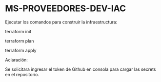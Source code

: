 # MS-PROVEEDORES-DEV-IAC

Ejecutar los comandos para construir la infraestructura:

 terraform init 
 
 terraform plan 
 
 terraform apply

Aclaración:

Se solicitara ingresar el token de Github en consola para cargar las secrets en el repositorio.
